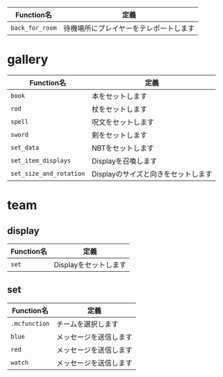 |Function名|定義|
|----|----|
|`back_for_room`|待機場所にプレイヤーをテレポートします|

# gallery
|Function名|定義|
|----|----|
|`book`|本をセットします|
|`rod`|杖をセットします|
|`spell`|呪文をセットします|
|`sword`|剣をセットします|
|`set_data`|NBTをセットします|
|`set_item_displays`|Displayを召喚します|
|`set_size_and_rotation`|Displayのサイズと向きをセットします|

# team
## display
|Function名|定義|
|----|----|
|`set`|Displayをセットします|
## set
|Function名|定義|
|----|----|
|`.mcfunction`|チームを選択します|
|`blue`|メッセージを送信します|
|`red`|メッセージを送信します|
|`watch`|メッセージを送信します|